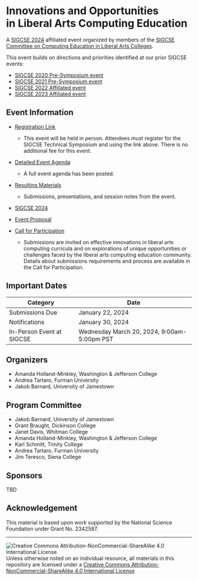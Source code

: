 # Innovations and Opportunities<br>in Liberal Arts Computing Education

A [SIGCSE 2024](https://sigcse2024.sigcse.org) affiliated event organized by members of the [SIGCSE Committee on Computing Education in Liberal Arts Colleges](https://computing-in-the-liberal-arts.github.io/computing-in-the-liberal-arts/).

This event builds on directions and priorities identified at our prior SIGCSE events:
- [SIGCSE 2020 Pre-Symposium event](https://computing-in-the-liberal-arts.github.io/SIGCSE2020-PreSymposium-Event/)
- [SIGCSE 2021 Pre-Symposium event](https://computing-in-the-liberal-arts.github.io/SIGCSE2021-PreSymposium-Event/)
- [SIGCSE 2022 Affiliated event](https://computing-in-the-liberal-arts.github.io/SIGCSE2022-Affiliated-Event/)
- [SIGCSE 2023 Affiliated event](https://computing-in-the-liberal-arts.github.io/SIGCSE2023-Affiliated-Event/)

## Event Information

- [Registration Link](https://docs.google.com/forms/d/e/1FAIpQLSehv-lAcI1lOVjnRHVNo9nwknWQj6fb_apq_Re_2WZe-PvoZg/viewform?usp=sf_link)
  - This event will be held in person. Attendees must register for the SIGCSE Technical Symposium and using the link above. There is no additional fee for this event.

- [Detailed Event Agenda](eventAgenda.md)
    - A full event agenda has been posted.

- [Resulting Materials](materials.md)
  - Submissions, presentations, and session notes from the event.

- [SIGCSE 2024](https://sigcse2024.sigcse.org)
- [Event Proposal](2024-event-proposal.pdf)
- [Call for Participation](2024CallForParticipation.md)
    - Submissions are invited on effective innovations in liberal arts computing curricula and on explorations of unique opportunities or challenges faced by the liberal arts computing education community. Details about submissions requirements and process are available in the Call for Participation.

## Important Dates

| Category                           | Date|
|------------------------------------|-----------------------|
| Submissions Due                    | January 22, 2024 |
| Notifications                      | January 30, 2024 |
| In-Person Event at SIGCSE          | Wednesday March 20, 2024, 9:00am-5:00pm PST |

## Organizers

- Amanda Holland-Minkley, Washington & Jefferson College
- Andrea Tartaro, Furman University
- Jakob Barnard, University of Jamestown

## Program Committee

- Jakob Barnard, University of Jamestown
- Grant Braught, Dickinson College
- Janet Davis, Whitman College
- Amanda Holland-Minkley, Washington & Jefferson College
- Karl Schmitt, Trinity College
- Andrea Tartaro, Furman University
- Jim Teresco, Siena College

## Sponsors

TBD

## Acknowledgement

This material is based upon work supported by the National Science Foundation under Grant
No. 2342587.

___
![Creative Commons Attribution-NonCommercial-ShareAlike 4.0 International License](https://i.creativecommons.org/l/by-nc-sa/4.0/88x31.png "Creative Commons Attribution-NonCommercial-ShareAlike 4.0 International License") Unless otherwise noted on an individual resource, all materials in this repository are licensed under a [Creative Commons Attribution-NonCommercial-ShareAlike 4.0 International License](http://creativecommons.org/licenses/by-nc-sa/4.0/)
